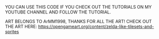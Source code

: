 YOU CAN USE THIS CODE IF YOU CHECK OUT THE TUTORIALS ON MY YOUTUBE CHANNEL AND FOLLOW THE TUTORIAL.

ART BELONGS TO ArMM1998, THANKS FOR ALL THE ART! CHECK OUT THE ART HERE:
https://opengameart.org/content/zelda-like-tilesets-and-sprites

